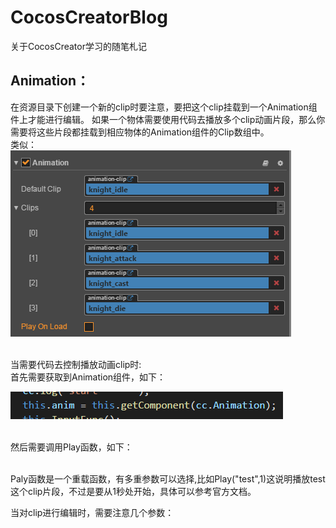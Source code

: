 # CocosCreatorBlog
关于CocosCreator学习的随笔札记

Animation：
---------
在资源目录下创建一个新的clip时要注意，要把这个clip挂载到一个Animation组件上才能进行编辑。
如果一个物体需要使用代码去播放多个clip动画片段，那么你需要将这些片段都挂载到相应物体的Animation组件的Clip数组中。
<br>类似：<br>
![](READMEIMG/animation.png)

<br>
当需要代码去控制播放动画clip时:<br>
首先需要获取到Animation组件，如下：<br>

![](READMEIMG/animationeditor5.png)

<br>
然后需要调用Play函数，如下：<br>

<br>Paly函数是一个重载函数，有多重参数可以选择,比如Play("test",1)这说明播放test这个clip片段，不过是要从1秒处开始，具体可以参考官方文档。<br>

当对clip进行编辑时，需要注意几个参数：<br>

